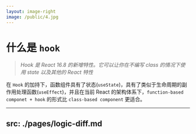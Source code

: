 ```yaml
---
layout: image-right
image: /public/4.jpg
---
```


# 什么是 `hook`

<v-click>

>_Hook 是 React 16.8 的新增特性。它可以让你在不编写 class 的情况下使用 state 以及其他的 React 特性_

</v-click>

<v-click>

在 `Hook` 的加持下，函数组件具有了状态(`useState`)，具有了类似于生命周期的副作用处理函数(`useEffect`)，并且在当前 React 的架构体系下，`function-based componet + hook` 的形式比 `class-based component` 更适合。

</v-click>

---
src: ./pages/logic-diff.md
---